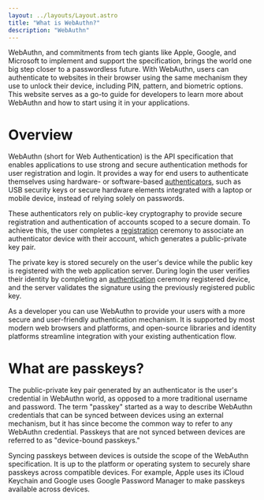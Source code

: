 ```yaml
---
layout: ../layouts/Layout.astro
title: "What is WebAuthn?"
description: "WebAuthn"
---
```


WebAuthn, and commitments from tech giants like Apple, Google, and Microsoft to implement and support the specification, brings the world one big step closer to a passwordless future. With WebAuthn, users can authenticate to websites in their browser using the same mechanism they use to unlock their device, including PIN, pattern, and biometric options. This website serves as a go-to guide for developers to learn more about WebAuthn and how to start using it in your applications.

# Overview
WebAuthn (short for Web Authentication) is the API specification that enables applications to use strong and secure authentication methods for user registration and login. It provides a way for end users to authenticate themselves using hardware- or software-based [authenticators](/how-it-works/authenticators), such as USB security keys or secure hardware elements integrated with a laptop or mobile device, instead of relying solely on passwords.

These authenticators rely on public-key cryptography to provide secure registration and authentication of accounts scoped to a secure domain. To achieve this, the user completes a [registration](/how-it-works/registration) ceremony to associate an authenticator device with their account, which generates a public-private key pair.

The private key is stored securely on the user's device while the public key is registered with the web application server. During login the user verifies their identity by completing an [authentication](/how-it-works/authentication) ceremony registered device, and the server validates the signature using the previously registered public key.

As a developer you can use WebAuthn to provide your users with a more secure and user-friendly authentication mechanism. It is supported by most modern web browsers and platforms, and open-source libraries and identity platforms streamline integration with your existing authentication flow.

# What are passkeys?
The public-private key pair generated by an authenticator is the user's credential in WebAuthn world, as opposed to a more traditional username and password. The term "passkey" started as a way to describe WebAuthn credentials that can be synced between devices using an external mechanism, but it has since become the common way to refer to any WebAuthn credential. Passkeys that are not synced between devices are referred to as "device-bound passkeys."

Syncing passkeys between devices is outside the scope of the WebAuthn specification. It is up to the platform or operating system to securely share passkeys across compatible devices. For example, Apple uses its iCloud Keychain and Google uses Google Password Manager to make passkeys available across devices.